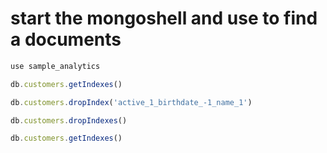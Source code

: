 
# start the mongoshell and use to find a documents

```javascript
use sample_analytics
```

```javascript
db.customers.getIndexes()
```

```javascript
db.customers.dropIndex('active_1_birthdate_-1_name_1')
```

```javascript
db.customers.dropIndexes()
```

```javascript
db.customers.getIndexes()
```
